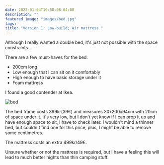 ```yaml
---
date: 2022-01-04T10:58:08-04:00
description: ""
featured_image: "images/bed.jpg"
tags: 
title: "Version 1: Low-build; Air mattress."
---
```


<!--more-->
Although I really wanted a double bed, it's just not possible with the space constraints.

There are a few must-haves for the bed:

- 200cm long
- Low enough that I can sit on it comfortably
- High enough to have basic storage under it
- Foam mattress

I found a good contender at Ikea.


![](/images/bed.jpg "bed")

The bed frame costs 399kr(39€) and measures 30x200x94cm with 20cm of space under it. It's very low, but I don't yet know if I can prop it up and have enough space to sit, I have to check later. I wouldn't mind a thinner bed, but couldn't find one for this price, plus, I might be able to remove some centimetres.

The mattress costs an extra 499kr/49€.

Unsure whether or not the mattress is required, but I have a feeling this will lead to much better nights than thin camping stuff.
